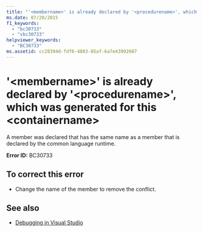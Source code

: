 ```yaml
---
title: "'<membername>' is already declared by '<procedurename>', which was generated for this <containername>"
ms.date: 07/20/2015
f1_keywords:
  - "bc30733"
  - "vbc30733"
helpviewer_keywords:
  - "BC30733"
ms.assetid: cc28394d-fdf6-4883-85af-6a7e43992607
---
```


# '\<membername>' is already declared by '\<procedurename>', which was generated for this \<containername>

A member was declared that has the same name as a member that is declared by the common language runtime.

**Error ID:** BC30733

## To correct this error

- Change the name of the member to remove the conflict.

## See also

- [Debugging in Visual Studio](/visualstudio/debugger/debugger-feature-tour)

